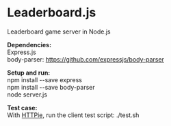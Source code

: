 # Leaderboard.js
Leaderboard game server in Node.js

**Dependencies:**  
Express.js  
body-parser: https://github.com/expressjs/body-parser  
  
**Setup and run:**  
npm install --save express  
npm install --save body-parser  
node server.js

**Test case:**  
With [HTTPie](https://github.com/jakubroztocil/httpie), run the client test script: ./test.sh
